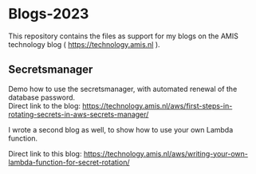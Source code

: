 # Blogs-2023
This repository contains the files as support for my blogs on the AMIS technology blog ( https://technology.amis.nl ).

Secretsmanager
--------------
Demo how to use the secretsmanager, with automated renewal of the database password.  
Direct link to the blog: https://technology.amis.nl/aws/first-steps-in-rotating-secrets-in-aws-secrets-manager/

I wrote a second blog as well, to show how to use your own Lambda function.

Direct link to this blog: https://technology.amis.nl/aws/writing-your-own-lambda-function-for-secret-rotation/
